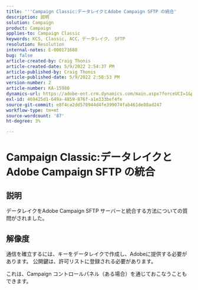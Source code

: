 ```yaml
---
title: '''Campaign Classic:データレイクとAdobe Campaign SFTP の統合'
description: 説明
solution: Campaign
product: Campaign
applies-to: Campaign Classic
keywords: KCS, Classic, ACC，データレイク， SFTP
resolution: Resolution
internal-notes: E-000171688
bug: false
article-created-by: Craig Thonis
article-created-date: 5/9/2022 2:54:37 PM
article-published-by: Craig Thonis
article-published-date: 5/9/2022 2:58:53 PM
version-number: 2
article-number: KA-15980
dynamics-url: https://adobe-ent.crm.dynamics.com/main.aspx?forceUCI=1&pagetype=entityrecord&etn=knowledgearticle&id=537447ec-a7cf-ec11-a7b5-00224809c196
exl-id: 469425d1-649a-4859-876f-a1e333bef4fe
source-git-commit: e8f4ca2dd578944d4fe399074fab461de88ad247
workflow-type: tm+mt
source-wordcount: '87'
ht-degree: 3%

---
```


# Campaign Classic:データレイクとAdobe Campaign SFTP の統合

## 説明


データレイクをAdobe Campaign SFTP サーバーと統合する方法についての質問がされました。


## 解像度


通信を確立するには、キーをデータレイクで作成し、Adobeに提供する必要があります。 公開鍵は、許可リストに登録される必要があります。



これは、Campaign コントロールパネル（ある場合）を通じておこなうこともできます。
